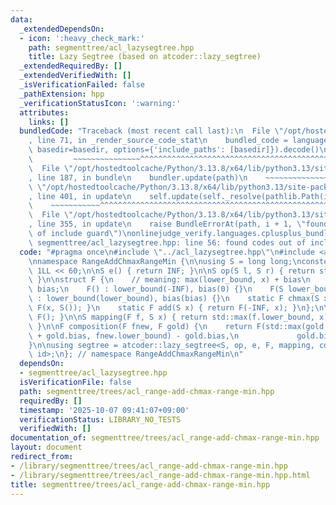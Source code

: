 ```yaml
---
data:
  _extendedDependsOn:
  - icon: ':heavy_check_mark:'
    path: segmenttree/acl_lazysegtree.hpp
    title: Lazy Segtree (based on atcoder::lazy_segtree)
  _extendedRequiredBy: []
  _extendedVerifiedWith: []
  _isVerificationFailed: false
  _pathExtension: hpp
  _verificationStatusIcon: ':warning:'
  attributes:
    links: []
  bundledCode: "Traceback (most recent call last):\n  File \"/opt/hostedtoolcache/Python/3.13.8/x64/lib/python3.13/site-packages/onlinejudge_verify/documentation/build.py\"\
    , line 71, in _render_source_code_stat\n    bundled_code = language.bundle(stat.path,\
    \ basedir=basedir, options={'include_paths': [basedir]}).decode()\n          \
    \         ~~~~~~~~~~~~~~~^^^^^^^^^^^^^^^^^^^^^^^^^^^^^^^^^^^^^^^^^^^^^^^^^^^^^^^^^^^^^^^^^^\n\
    \  File \"/opt/hostedtoolcache/Python/3.13.8/x64/lib/python3.13/site-packages/onlinejudge_verify/languages/cplusplus.py\"\
    , line 187, in bundle\n    bundler.update(path)\n    ~~~~~~~~~~~~~~^^^^^^\n  File\
    \ \"/opt/hostedtoolcache/Python/3.13.8/x64/lib/python3.13/site-packages/onlinejudge_verify/languages/cplusplus_bundle.py\"\
    , line 401, in update\n    self.update(self._resolve(pathlib.Path(included), included_from=path))\n\
    \    ~~~~~~~~~~~^^^^^^^^^^^^^^^^^^^^^^^^^^^^^^^^^^^^^^^^^^^^^^^^^^^^^^^^^^^\n\
    \  File \"/opt/hostedtoolcache/Python/3.13.8/x64/lib/python3.13/site-packages/onlinejudge_verify/languages/cplusplus_bundle.py\"\
    , line 355, in update\n    raise BundleErrorAt(path, i + 1, \"found codes out\
    \ of include guard\")\nonlinejudge_verify.languages.cplusplus_bundle.BundleErrorAt:\
    \ segmenttree/acl_lazysegtree.hpp: line 56: found codes out of include guard\n"
  code: "#pragma once\n#include \"../acl_lazysegtree.hpp\"\n#include <algorithm>\n\
    \nnamespace RangeAddChmaxRangeMin {\n\nusing S = long long;\nconstexpr S INF =\
    \ 1LL << 60;\n\nS e() { return INF; }\n\nS op(S l, S r) { return std::min(l, r);\
    \ }\n\nstruct F {\n    // meaning: max(lower_bound, x) + bias\n    S lower_bound,\
    \ bias;\n    F() : lower_bound(-INF), bias(0) {}\n    F(S lower_bound, S bias)\
    \ : lower_bound(lower_bound), bias(bias) {}\n    static F chmax(S x) { return\
    \ F(x, S()); }\n    static F add(S x) { return F(-INF, x); }\n};\n\nF id() { return\
    \ F(); }\n\nS mapping(F f, S x) { return std::max(f.lower_bound, x) + f.bias;\
    \ }\n\nF composition(F fnew, F gold) {\n    return F(std::max(gold.lower_bound\
    \ + gold.bias, fnew.lower_bound) - gold.bias,\n             gold.bias + fnew.bias);\n\
    }\n\nusing segtree = atcoder::lazy_segtree<S, op, e, F, mapping, composition,\
    \ id>;\n}; // namespace RangeAddChmaxRangeMin\n"
  dependsOn:
  - segmenttree/acl_lazysegtree.hpp
  isVerificationFile: false
  path: segmenttree/trees/acl_range-add-chmax-range-min.hpp
  requiredBy: []
  timestamp: '2025-10-07 09:41:07+09:00'
  verificationStatus: LIBRARY_NO_TESTS
  verifiedWith: []
documentation_of: segmenttree/trees/acl_range-add-chmax-range-min.hpp
layout: document
redirect_from:
- /library/segmenttree/trees/acl_range-add-chmax-range-min.hpp
- /library/segmenttree/trees/acl_range-add-chmax-range-min.hpp.html
title: segmenttree/trees/acl_range-add-chmax-range-min.hpp
---
```


